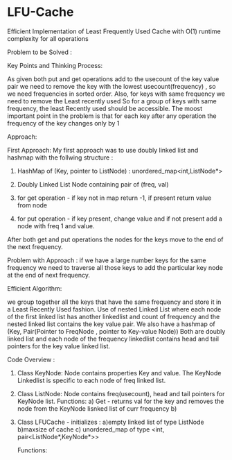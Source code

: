 # LFU-Cache
Efficient Implementation of Least Frequently Used Cache with O(1) runtime complexity for all operations

Problem to be Solved :

Key Points and Thinking Process:

As given both put and get operations add to the usecount of the key value pair
we need to remove the key with the lowest usecount(frequency) , so we need  frequencies in sorted order.
Also, for keys with same frequency we need to remove the Least recently used
So for a group of keys with same frequency, the least Recently used should be accessible.
The moost important point in the problem is that for each key after any operation the frequency of the key changes only by 1

Approach:

First Approach:
My first approach was to use doubly linked list and hashmap with the follwing structure :

1. HashMap of (Key, pointer to ListNode) : unordered_map<int,ListNode*>
2. Doubly Linked List Node containing pair  of (freq, val)

1. for get operation - if key not in map return -1, if present return value from node
2. for put operation - if key present, change value and if not present add a node with freq 1 and value.

After both get and put operations the nodes for the keys move to the end of the next frequency.

Problem with Approach : if we have a large number keys for the same frequency we need to traverse all those keys to add the particular key node at the end of next frequency.

Efficient Algorithm:

we group together all the keys that have the same frequency and store it in a Least Recently Used fashion.
Use of nested Linked List where each node of the first linked list has another linkedlist and count of frequency and the nested linked list contains the key value pair.
We also have a hashmap of (Key, Pair(Pointer to FreqNode , pointer to Key-value Node)) 
Both are doubly linked list and each node of the frequency linkedlist contains head and tail pointers for the key value linked list. 

Code Overview :
1. Class KeyNode: Node contains properties Key and value. The KeyNode Linkedlist is specific to each node of freq linked list.

1. Class ListNode: Node contains freq(usecount), head and tail pointers for KeyNode list. 
   Functions:
   a) Get - returns val for the key and removes the node from the KeyNode  lisnked list of curr frequency
   b) 

1. Class LFUCache - initializes :
         a)empty linked list of type ListNode
         b)maxsize of cache
         c) unordered_map of type <int, pair<ListNode*,KeyNode*>>
         
   Functions:
   
 

